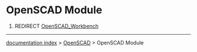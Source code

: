 # OpenSCAD Module
1.  REDIRECT [OpenSCAD\_Workbench](OpenSCAD_Workbench.md)

---
[documentation index](../README.md) > [OpenSCAD](OpenSCAD_Workbench.md) > OpenSCAD Module
